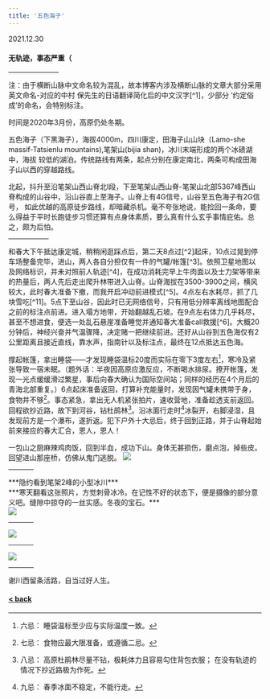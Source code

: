 ```yaml
---
title: '五色海子'
---
```

2021.12.30
#### 无轨迹，事态严重（
<hr style="width:100px;text-align:left;margin-left:0">
注：由于横断山脉中文命名较为混乱，故本博客内涉及横断山脉的文章大部分采用英文命名-对应的中村 保先生的日语翻译简化后的中文汉字[^1]，少部分
‘约定俗成’的命名，会特别标注。

时间是2020年3月份，高原仍处冬期。

五色海子（下黑海子），海拔4000m，四川康定，田海子山山块（Lamo-she massif-Tatsienlu mountains),笔架山(bijia shan)，冰川末端形成的两个冰碛湖中，海拔
较低的湖泊。传统路线有两条，起点分别在康定南北，两条可构成田海子山以西的穿越路线。

北起，抖升至沿笔架山西山脊北I段，下至笔架山西山脊-笔架山北部5367峰西山脊构成的山谷中，沿山谷直上至海子。山脊上有4G信号，山谷至五色海子有2G信号，
如此优越的高原徒步路线，却暗藏杀机。毫不夸张地说，能捡回一条命，要么得益于平时长跑徒步习惯还算有点身体素质，要么真有什么玄乎事情庇佑。总之，颇为后怕。

<hr style="width:80px;text-align:left;margin-left:0">
和春大下午抵达康定城，稍稍闲逛踩点后，第二天8点过[^2]起床，10点过晃到停车场整备完毕，进山，两人各自分担仅有一件的气罐/帐篷[^3]。依照卫星地图以及网络标识，并未对照前人轨迹[^4]，在成功消耗完早上牛肉面以及士力架等带来的热量后，两人先后走出爬升林带进入山脊。山脊海拔在3500-3900之间，横风较大，此时春大准备下撤，而我开启冲动前进模式[^5]。4点左右水耗尽，抓了几块雪吃[^11]。5点下至山谷，因此时已无网络信号，只有用低分辨率离线地图配合之前的标注点前进。进入塌方地带，开始翻越乱石坡。在9点左右体力几乎耗尽，甚至不想进食，便选一处乱石悬崖准备睡觉并通知春大准备call救援[^6]。大概20分钟后，神经兴奋并气温骤降，决定赌一把继续前进。还好从山谷到五色海仅有2公里距离且接近直线，靠水声，指南针以及标注点，最终在12点抵达五色海。

撑起帐篷，拿出睡袋——才发现睡袋温标20度而实际在零下3度左右[^7]，寒冷及紧张导致一宿未眠。（题外话：半夜因高原应激反应，不断喝水排尿。撩开帐篷，发现一光点缓缓滑过繁星，事后向春大确认为国际空间站；同样的经历在4个月后的青海北部重复。）6点起床准备返回，打算补充能量时，发现因气罐未携带于身，食物并不够[^8]。事态紧急，拿出无人机紧张拍片，速收营地，准备趁透支前返回。回程欲抄近路，故下到河谷，钻杜鹃林[^9]。沿冰面行走时[^10]冰裂开，右脚浸湿，且发现前方是一个瀑布，遂折返。犯下户外十大忌后，终于回到正路，并于山脊起始前来接应的春大汇合，恩人，恩人！

一包山之厨麻辣鸡肉饭，回到半血，成功下山。身体无甚损伤，磨点泡，掉些皮。回望进山那座桥，仿佛从鬼门逃脱。
<img src="https://drive.google.com/thumbnail?id=1-cKMaT6-5pECTNQRsfnvxBvifinR975H&sz=w800"><br>
<hr style="width:50px;text-align:left;margin-left:0">
***隐约看到笔架2峰的小型冰川***<br>
***寒天翻看这张照片，方觉刺骨冰冷。在记性不好的状态下，便是摄像的部分意义吧。缝隙中掠夺的一丝实感。冬夜的宝石。***<br>
<img src="https://drive.google.com/thumbnail?id=1-XnoP81usQVBMGWWNMMT9na0IJW6yAkc&sz=w800"><br>
<hr style="width:50px;text-align:left;margin-left:0">
<img src="https://drive.google.com/thumbnail?id=1Y3hDMmZVFpWLWmp6lfDB43wEQyy2C516&sz=w800"><br>
<hr style="width:50px;text-align:left;margin-left:0">
<img src="https://drive.google.com/thumbnail?id=1-UtwjDz7IS5SpkvS4qjywEYyA1Q0xhkd&sz=w500"><br>
<hr style="width:50px;text-align:left;margin-left:0">
谢川西留条活路，自当过好人生。

[^1]: 中村 保著， 《喜马拉雅以东 山岳地图册》
[^2]: 一忌： 进山宜早，日出前尽量休整完毕。
[^3]: 二忌： 气罐帐篷等必须品应各自携带或紧密组队。
[^4]: 三忌： 出发前应下载区域离线图及2条以上轨迹。
[^5]: 四忌： 户外组队应在重大问题上保持一致。
[^6]: 五忌： 还好没有真睡下去，这是最后怕的一件事。
[^7]: 六忌： 睡袋温标至少应与实际温度一致。
[^8]: 七忌： 食物应最大限准备，或遵循二忌。
[^9]: 八忌： 高原杜鹃林尽量不钻，极耗体力且容易勾住背包衣服； 在没有轨迹的情况下抄近路极为作死。
[^10]: 九忌： 春季冰面不稳定，不能行走。
[^11]: 十忌： 吃雪进一步消耗了我的能量，也许是第二天极度饥饿的另一部分诱因。



#### [< back](https://wzetto.github.io/wz369.github.io/yamanobo/yamanobo.html)
